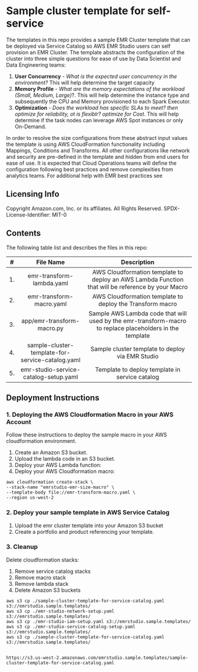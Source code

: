 # Sample cluster template for self-service

The templates in this repo provides a sample EMR Cluster template that can be deployed via Service Catalog so 
AWS EMR Studio users can self provision an EMR Cluster.  The template abstracts the configuration of the cluster into 
three simple questions for ease of use by Data Scientist and Data Engineering teams: 

1. **User Concurrency** - *What is the expected user concurrency in the environment?* 
This will help determine the target capacity
2. **Memory Profile** - *What are the memory expectations of the workload (Small, Medium, Large)*?. 
This will help determine the instance type and subsequently the CPU and Memory provisioned to each Spark Executor.
3. **Optimization** - *Does the workload has specific SLAs to meet? then optimize for reliability, ot is flexiblr? optimize for Cost*.
This will help determine if the task nodes can leverage AWS Spot instances or only On-Demand.

In order to resolve the size configurations from these abstract input values the template is using AWS CloudFormation 
functionality including Mappings, Conditions and Transforms. All other configurations like network and  security are pre-defined 
in the template and hidden from end users for ease of use. It is expected that Cloud Operations teams will define the configuration 
following best practices and remove complexities from analytics teams. For additional help with EMR best practices see

## Licensing Info
Copyright Amazon.com, Inc. or its affiliates. All Rights Reserved.
SPDX-License-Identifier: MIT-0

## Contents
The following table list and describes the files in this repo:

| # | File Name | Description  |
| :-: |:---:   | :-: |
| 1. | emr-transform-lambda.yaml | AWS Cloudformation template to deploy an AWS Lambda Function that will be reference by your Macro|
| 2. | emr-transform-macro.yaml | AWS Cloudformation template to deploy the Transform macro |
| 3. | app/emr-transform-macro.py | Sample AWS Lambda code that will used by the emr-transform-macro to replace placeholders in the template |
| 4. | sample-cluster-template-for-service-catalog.yaml | Sample cluster template to deploy via EMR Studio|
| 5. | emr-studio-service-catalog-setup.yaml | Template to deploy template in service catalog |

## Deployment Instructions

### 1. Deploying the AWS Cloudformation Macro in your AWS Account

Follow these instructions to deploy the sample macro in your AWS cloudformation environment. 

1. Create an Amazon S3 bucket.
2. Upload the lambda code in an S3 bucket.
3. Deploy your AWS Lambda function:
4. Deploy your AWS Cloudformation macro:

```
aws cloudformation create-stack \
--stack-name "emrstudio-emr-size-macro" \
--template-body file://emr-transform-macro.yaml \
--region us-west-2
```

### 2. Deploy your sample template in AWS Service Catalog

1. Upload the emr cluster template into your Amazon S3 bucket
2. Create a portfolio and product referencing your template.

### 3. Cleanup

Delete cloudformation stacks:
1. Remove service catalog stacks
2. Remove macro stack
3. Remove lambda stack
4. Delete Amazon S3 buckets


```
aws s3 cp ./sample-cluster-template-for-service-catalog.yaml s3://emrstudio.sample.templates/
aws s3 cp ./emr-studio-network-setup.yaml s3://emrstudio.sample.templates/
aws s3 cp ./emr-studio-iam-setup.yaml s3://emrstudio.sample.templates/
aws s3 cp ./emr-studio-service-catalog-setup.yaml s3://emrstudio.sample.templates/
aws s3 cp ./sample-cluster-template-for-service-catalog.yaml s3://emrstudio.sample.templates/


https://s3.us-west-2.amazonaws.com/emrstudio.sample.templates/sample-cluster-template-for-service-catalog.yaml
```
 